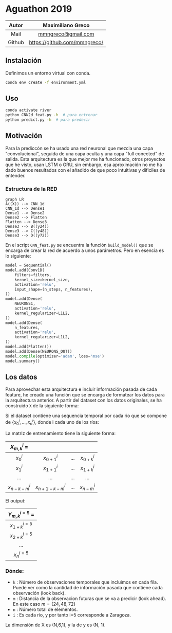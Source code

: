 # Aguathon 2019


| Autor  | Maximiliano Greco            |
| :---:  | :---------------:            |
| Mail   | mmngreco@gmail.com           |
| Github | https://github.com/mmngreco/ |



## Instalación

Definimos un entorno virtual con conda.

```bash
conda env create -f environment.yml
```

## Uso

```bash
conda activate river
python CNN2d_feat.py -h  # para entrenar
python predict.py -h  # para predecir
```

## Motivación

Para la prediccón se ha usado una red neuronal que mezcla una capa
"convolucional", seguida de una capa oculta  y una capa "full conected" de
salida. Esta arquitectura es la que mejor me ha funcionado, otros proyectos que
he visto, usan LSTM o GRU, sin embargo, esa aproximación no me ha dado buenos
resultados con el añadido de que poco intuitivas y dificiles de entender.

### Estructura de la RED

```mermaid
graph LR
A((X)) --> CNN_1d
CNN_1d --> Dense1
Dense1 --> Dense2
Dense2 --> Flatten
Flatten --> Dense3
Dense3 --> B((y24))
Dense3 --> C((y48))
Dense3 --> D((y72))
```

En el script `CNN_feat.py` se encuentra la función `build_model()` que se encarga
de crear la red de acuerdo a unos parámetros. Pero en esencia es lo siguiente:

```python
model = Sequential()
model.add(Conv1D(
    filters=filters,
    kernel_size=kernel_size,
    activation='relu',
    input_shape=(n_steps, n_features),
))
model.add(Dense(
    NEURONS1,
    activation='relu',
    kernel_regularizer=L1L2,
))
model.add(Dense(
    n_features,
    activation='relu',
    kernel_regularizer=L1L2,
))
model.add(Flatten())
model.add(Dense(NEURONS_OUT))
model.compile(optimizer='adam', loss='mse')
model.summary()
```

## Los datos

Para aprovechar esta arquitectura e incluir información pasada de cada feature,
he creado una función que se encarga de formatear los datos para la
arquitectura anterior. A partir del dataset con los datos originales, se ha
construido `X` de la siguiente forma:

Si el dataset contiene una sequencia temporal por cada rio que se compone de
$\{x^i_0, ...,x^i_n\}$, donde i cada uno de los ríos:

La matriz de entrenamiento tiene la siguiente forma:

| $X^i_{m,k}$ = |                 |       |             |
| :---:         | :---:           | :---: | :---:       |
| $x^i_0$       | $x^i_{0+1}$     | ...   | $x^i_{0+k}$ |
| $x^i_1$       | $x^i_{1+1}$     | ...   | $x^i_{1+k}$ |
| ...           | ...             | ...   | ...         |
| $x^i_{n-k-m}$ | $x^i_{n+1-k-m}$ | ...   | $x^i_{n-m}$ |

El output:

| $Y^{i=5}_{m,k}$ = |
| :--:          |
| $x^{i=5}_{1+k}$   |
| $x^{i=5}_{2+k}$   |
| ...           |
| $x^{i=5}_{n}$     |

### Dónde:

- `k` : Número de observaciones temporales que incluimos en cada fila. Puede ver como la cantidad de información pasada que contiene cada observación (look back).
- `m` : Distancia de la observacion futuras que se va a predicir (look ahead). En este caso $m  = \{24, 48, 72\}$
- `n` : Número total de elementos.
- `i` : Es cada río, y por tanto i=5 corresponde a Zaragoza.

La dimensión de X es (N,6,1), y la de y es (N, 1).


